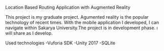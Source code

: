 Location Based Routing Application with Augmented Reality

This project is my graduate project. Agumented reality is the popular technology of recent times. With the mobile application I developed, I can navigate within Sakarya University.The project is in development phase. ı will share as I develop. 

Used technologies
-Vuforia SDK
-Unity 2017
-SQLite

